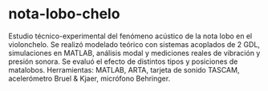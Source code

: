 # nota-lobo-chelo
Estudio técnico-experimental del fenómeno acústico de la nota lobo en el violonchelo. Se realizó modelado teórico con sistemas acoplados de 2 GDL, simulaciones en MATLAB, análisis modal y mediciones reales de vibración y presión sonora. Se evaluó el efecto de distintos tipos y posiciones de matalobos.
Herramientas: MATLAB, ARTA, tarjeta de sonido TASCAM, acelerómetro Bruel & Kjaer, micrófono Behringer.

